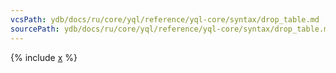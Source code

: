 ```yaml
---
vcsPath: ydb/docs/ru/core/yql/reference/yql-core/syntax/drop_table.md
sourcePath: ydb/docs/ru/core/yql/reference/yql-core/syntax/drop_table.md
---
```


{% include [x](_includes/drop_table.md) %}

